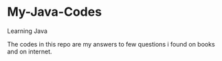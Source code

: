 My-Java-Codes
=============

Learning Java

The codes in this repo are my answers to few questions i found on books and on internet.